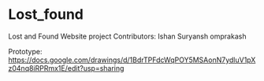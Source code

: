 # Lost_found

Lost and Found Website project 
Contributors:
Ishan
Suryansh
omprakash

Prototype:
https://docs.google.com/drawings/d/1BdrTPFdcWqPOY5MSAonN7ydluV1pXz04nq8iRPRmx1E/edit?usp=sharing
